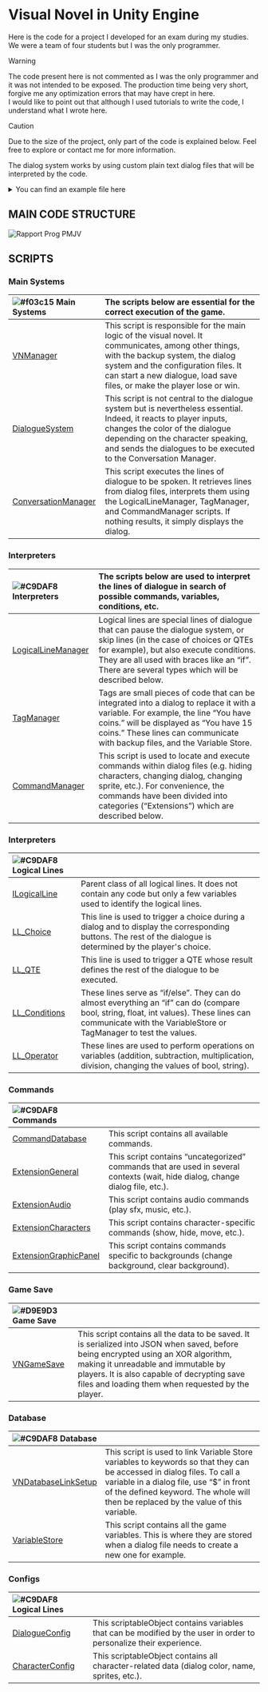 # Visual Novel in Unity Engine
Here is the code for a project I developed for an exam during my studies. We were a team of four students but I was the only programmer.
> [!WARNING]
> The code present here is not commented as I was the only programmer and it was not intended to be exposed.
> The production time being very short, forgive me any optimization errors that may have crept in here.</br>
> I would like to point out that although I used tutorials to write the code, I understand what I wrote here.

> [!CAUTION]
> Due to the size of the project, only part of the code is explained below. Feel free to explore or contact me for more information.

The dialog system works by using custom plain text dialog files that will be interpreted by the code.
<details>
<summary>You can find an example file here</summary>
  
```
CreateCharacter(Autostoppeur -e false -i true)
Move(Soeur -x 0.75 -y 0 -i true)
Move(Autostoppeur -x 0.25 -y 0 -i true)

PlayMusic(Autostop -ch 0 -l true)

ShowAll()
SetBackground(-img Desert)
Wait(1)
ShowDialog()

narrator "Quelqu'un lui fait déjà signe de se stopper..."

Show(Soeur)
<soeur> "Vraiment… Je viens à peine de partir et je dois déjà m'arrêter…{a} Bon voyons voir ce qu’il veut."
<soeur> "Qu’est-ce que vous voulez ?"
Hide(Soeur), Show(Autostoppeur)
Autostoppeur "Merci de t’être arrêtée petite...{c}S’il te plaît Est-ce que tu peux me déposer dans l’hôpital de <color=#F771D9>Sky City</color>, je dois y être au plus vite et mon véhicule est en panne.""
Hide(Autostoppeur), Show(Soeur)
<soeur> "Et merde... c’est un grand détoure par rapport à la ou je dois aller."
Hide(Soeur), Show(Autostoppeur)
Autostoppeur "S’il vous plait je dois vraiment y aller, ma fille est mourante et je dois absolument la rejoindre à l’hôpital."
Hide(Autostoppeur), Show(Soeur)
<soeur> "<i>Qu’est ce qui me dit que c’est vrai ce qu’il raconte, il pourrait très bien être aussi bizarre que les crack head du coin ou pire... En plus je risque de perdre de l’<ox></i>"

choice "Que faire ?"
{
	-Accepter
		$playerMoney += 25
		$playerOx -= 2
		$helpedAutostop = true
		<soeur> "Bon d’accord, je vais vous déposer là-bas. Juste faites pas n’importe quoi si vous tentez quoi que ce soit ça finira mal..."
		Hide(Soeur), Show(Autostoppeur)
		Autostoppeur "Merci, vraiment vous me sauvez, tenez voici un peu d’argent pour compenser le voyage."
		Hide(Autostoppeur)
		narrator "Vous gagnez 25 <money>"
		narrator "Vous perdez 2 <ox>"
		HideDialog()
		wait(2)
		SetBackground(SkyCity)
		ShowDialog()
		Show(Soeur)
		<soeur> "Voilà on est arrivé. Vous avez intérêt à parler de moi à votre fille, ça lui fera une bonne histoire."
		Hide(Soeur), Hide(Autostoppeur)

		HideDialog()
		Wait(1)
		ClearBackground()
		Wait(1)
		HideAll()

		Load(Marchand)
	-Refuser
		$helpedAutostop = false
		<soeur> "Qu’est ce qui me prouve que tu dois aller là-bas ? Tu pourrais très bien me poignarder par derrière ou pire. {a}Donc non démerdez vous pour vos problème"
		Hide(Soeur), Show(Autostoppeur)
		SetSprite(Autostoppeur -spr 2)
		Autostoppeur "Va te faire foutre, je te souhaite que du malheur."
		Hide(Autostoppeur), Show(Soeur)
		<soeur> "M’en fou démerdez vous dans vos problèmes."
		Hide(Soeur), Hide(Autostoppeur)

		HideDialog()
		Wait(1)
		ClearBackground()
		Wait(1)
		HideAll()

		SetSprite(Autostoppeur -spr 1)

		Load(Marchand)
		
}
```

</details>

## MAIN CODE STRUCTURE
![Rapport Prog PMJV](https://github.com/hugojobe/PMJV_Atelier/assets/41127485/4537335c-7f9d-4a06-8833-ebde3caf6960)

## SCRIPTS
### Main Systems
|![#f03c15](https://placehold.co/15x15/f5cbcc/f5cbcc.png) Main Systems|The scripts below are essential for the correct execution of the game.|
|:------------------------|:------------------------------|
|[VNManager](https://github.com/hugojobe/PMJV_Atelier/blob/main/Assets/_Main/Scripts/Dialog/VNSystem/VNManager.cs)|This script is responsible for the main logic of the visual novel. It communicates, among other things, with the backup system, the dialog system and the configuration files. It can start a new dialogue, load save files, or make the player lose or win.|
|[DialogueSystem](https://github.com/hugojobe/PMJV_Atelier/blob/main/Assets/_Main/Scripts/Dialog/DialogueSystem.cs)|This script is not central to the dialogue system but is nevertheless essential. Indeed, it reacts to player inputs, changes the color of the dialogue depending on the character speaking, and sends the dialogues to be executed to the Conversation Manager.|
|[ConversationManager](https://github.com/hugojobe/PMJV_Atelier/blob/main/Assets/_Main/Scripts/Dialog/ConversationManager.cs)|This script executes the lines of dialogue to be spoken. It retrieves lines from dialog files, interprets them using the LogicalLineManager, TagManager, and CommandManager scripts. If nothing results, it simply displays the dialog.|

### Interpreters
|![#C9DAF8](https://placehold.co/15x15/C9DAF8/C9DAF8.png) Interpreters|The scripts below are used to interpret the lines of dialogue in search of possible commands, variables, conditions, etc.|
|:------------------------|:------------------------------|
|[LogicalLineManager](https://github.com/hugojobe/PMJV_Atelier/blob/main/Assets/_Main/Scripts/Dialog/LogicalLines/LogicalLineManager.cs)|Logical lines are special lines of dialogue that can pause the dialogue system, or skip lines (in the case of choices or QTEs for example), but also execute conditions. They are all used with braces like an “if”. There are several types which will be described below.|
|[TagManager](https://github.com/hugojobe/PMJV_Atelier/blob/main/Assets/_Main/Scripts/Dialog/TagManagers.cs)|Tags are small pieces of code that can be integrated into a dialog to replace it with a variable. For example, the line “You have <money> coins.” will be displayed as “You have 15 coins.” These lines can communicate with backup files, and the Variable Store.|
|[CommandManager](https://github.com/hugojobe/PMJV_Atelier/blob/main/Assets/_Main/Scripts/Commands/CommandManager.cs)|This script is used to locate and execute commands within dialog files (e.g. hiding characters, changing dialog, changing sprite, etc.). For convenience, the commands have been divided into categories (“Extensions”) which are described below.|

### Interpreters
|![#C9DAF8](https://placehold.co/15x15/EAD1DB/EAD1DB.png) Logical Lines||
|:------------------------|:------------------------------|
|[ILogicalLine](https://github.com/hugojobe/PMJV_Atelier/blob/main/Assets/_Main/Scripts/Dialog/LogicalLines/ILogicalLine.cs)|Parent class of all logical lines. It does not contain any code but only a few variables used to identify the logical lines.|
|[LL_Choice](https://github.com/hugojobe/PMJV_Atelier/blob/main/Assets/_Main/Scripts/Dialog/LogicalLines/Types/LL_Choice.cs)|This line is used to trigger a choice during a dialog and to display the corresponding buttons. The rest of the dialogue is determined by the player's choice.|
|[LL_QTE](https://github.com/hugojobe/PMJV_Atelier/blob/main/Assets/_Main/Scripts/Dialog/LogicalLines/Types/LL_QTE.cs)|This line is used to trigger a QTE whose result defines the rest of the dialogue to be executed.|
|[LL_Conditions](https://github.com/hugojobe/PMJV_Atelier/blob/main/Assets/_Main/Scripts/Dialog/LogicalLines/Types/LL_Condition.cs)|These lines serve as “if/else”. They can do almost everything an “if” can do (compare bool, string, float, int values). These lines can communicate with the VariableStore or TagManager to test the values.|
|[LL_Operator](https://github.com/hugojobe/PMJV_Atelier/blob/main/Assets/_Main/Scripts/Dialog/LogicalLines/Types/LL_Operator.cs)|These lines are used to perform operations on variables (addition, subtraction, multiplication, division, changing the values of bool, string).|

### Commands
|![#C9DAF8](https://placehold.co/15x15/EAD1DB/EAD1DB.png) Commands||
|:------------------------|:------------------------------|
|[CommandDatabase](https://github.com/hugojobe/PMJV_Atelier/blob/main/Assets/_Main/Scripts/Commands/Database/CommandDatabase.cs)|This script contains all available commands.|
|[ExtensionGeneral](https://github.com/hugojobe/PMJV_Atelier/blob/main/Assets/_Main/Scripts/Commands/Database/Extensions/ExtensionGeneral.cs)|This script contains “uncategorized” commands that are used in several contexts (wait, hide dialog, change dialog file, etc.).|
|[ExtensionAudio](https://github.com/hugojobe/PMJV_Atelier/blob/main/Assets/_Main/Scripts/Commands/Database/Extensions/ExtensionAudio.cs)|This script contains audio commands (play sfx, music, etc.).|
|[ExtensionCharacters](https://github.com/hugojobe/PMJV_Atelier/blob/main/Assets/_Main/Scripts/Commands/Database/Extensions/ExtensionCharacters.cs)|This script contains character-specific commands (show, hide, move, etc.).|
|[ExtensionGraphicPanel](https://github.com/hugojobe/PMJV_Atelier/blob/main/Assets/_Main/Scripts/Commands/Database/Extensions/ExtensionGraphicPanels.cs)|This script contains commands specific to backgrounds (change background, clear background).|

### Game Save
|![#D9E9D3](https://placehold.co/15x15/D9E9D3/D9E9D3.png) Game Save||
|:------------------------|:------------------------------|
|[VNGameSave](https://github.com/hugojobe/PMJV_Atelier/blob/main/Assets/_Main/Scripts/Dialog/VNSystem/VNGameSave.cs)|This script contains all the data to be saved. It is serialized into JSON when saved, before being encrypted using an XOR algorithm, making it unreadable and immutable by players. It is also capable of decrypting save files and loading them when requested by the player.|

### Database
|![#C9DAF8](https://placehold.co/15x15/FFF2CC/FFF2CC.png) Database||
|:------------------------|:------------------------------|
|[VNDatabaseLinkSetup](https://github.com/hugojobe/PMJV_Atelier/blob/main/Assets/_Main/Scripts/Dialog/VNSystem/VNDatabaseLinksSetup.cs)|This script is used to link Variable Store variables to keywords so that they can be accessed in dialog files. To call a variable in a dialog file, use “$” in front of the defined keyword. The whole will then be replaced by the value of this variable.|
|[VariableStore](https://github.com/hugojobe/PMJV_Atelier/blob/main/Assets/_Main/Scripts/Dialog/LogicalLines/VariableStore.cs)|This script contains all the game variables. This is where they are stored when a dialog file needs to create a new one for example.|

### Configs
|![#C9DAF8](https://placehold.co/15x15/FCE5CD/FCE5CD.png) Logical Lines||
|:------------------------|:------------------------------|
|[DialogueConfig](https://github.com/hugojobe/PMJV_Atelier/blob/main/Assets/_Main/Scripts/ScriptableObjects/DialogConfig.cs)|This scriptableObject contains variables that can be modified by the user in order to personalize their experience.|
|[CharacterConfig](https://github.com/hugojobe/PMJV_Atelier/blob/main/Assets/_Main/Scripts/ScriptableObjects/CharacterConfig.cs)|This scriptableObject contains all character-related data (dialog color, name, sprites, etc.).|
